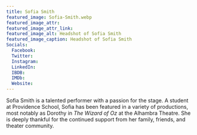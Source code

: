```yaml
---
title: Sofia Smith
featured_image: Sofia-Smith.webp
featured_image_attr: 
featured_image_attr_link: 
featured_image_alt: Headshot of Sofia Smith
featured_image_caption: Headshot of Sofia Smith
Socials:
  Facebook: 
  Twitter: 
  Instagram: 
  LinkedIn: 
  IBDB: 
  IMDb:
  Website: 
---
```

Sofia Smith is a talented performer with a passion for the stage. A student at Providence School, Sofia has been featured in a variety of productions, most notably as Dorothy in *The Wizard of Oz* at the Alhambra Theatre. She is deeply thankful for the continued support from her family, friends, and theater community.